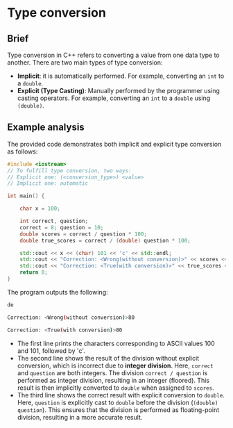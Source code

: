 # Type conversion

## Brief

Type conversion in C++ refers to converting a value from one data type to another. There are two main types of type conversion:

+ **Implicit**: it is automatically performed. For example, converting an `int` to a `double`.
+ **Explicit (Type Casting)**: Manually performed by the programmer using casting operators. For example, converting an `int` to a `double` using `(double)`.



## Example analysis

The provided code demonstrates both implicit and explicit type conversion as follows:

```cpp
#include <iostream>
// To fulfill type conversion, two ways:
// Explicit one: (<conversion_type>) <value>
// Implicit one: automatic

int main() {

    char x = 100;

    int correct, question;
    correct = 8; question = 10;
    double scores = correct / question * 100;
    double true_scores = correct / (double) question * 100;

    std::cout << x << (char) 101 << 'c' << std::endl;
    std::cout << "Correction: <Wrong(without conversion)>" << scores << std::endl;
    std::cout << "Correction: <True(with conversion)>" << true_scores << std::endl;
    return 0;
}
```

The program outputs the following:

```bash
de

Correction: <Wrong(without conversion)>80

Correction: <True(with conversion)>80
```



- The first line prints the characters corresponding to ASCII values 100 and 101, followed by 'c'.
- The second line shows the result of the division without explicit conversion, which is incorrect due to **integer division**. Here, `correct` and `question` are both integers. The division `correct / question` is performed as integer division, resulting in an integer (floored). This result is then implicitly converted to `double` when assigned to `scores`.
- The third line shows the correct result with explicit conversion to `double`. Here, `question` is explicitly cast to `double` before the division (`(double) question`). This ensures that the division is performed as floating-point division, resulting in a more accurate result.